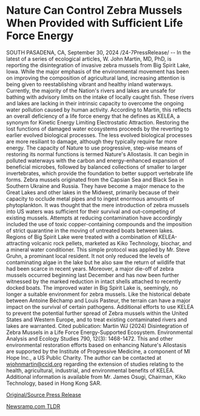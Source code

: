 # Nature Can Control Zebra Mussels When Provided with Sufficient Life Force Energy

SOUTH PASADENA, CA, September 30, 2024 /24-7PressRelease/ -- In the latest of a series of ecological articles, W. John Martin, MD, PhD, is reporting the disintegration of invasive zebra mussels from Big Spirit Lake, Iowa. While the major emphasis of the environmental movement has been on improving the composition of agricultural land, increasing attention is being given to reestablishing vibrant and healthy inland waterways. Currently, the majority of the Nation's rivers and lakes are unsafe for bathing with advisory limits on the intake of locally caught fish. These rivers and lakes are lacking in their intrinsic capacity to overcome the ongoing water pollution caused by human activity. According to Martin, this reflects an overall deficiency of a life force energy that he defines as KELEA, a synonym for Kinetic Energy Limiting Electrostatic Attraction. Restoring the lost functions of damaged water ecosystems proceeds by the reverting to earlier evolved biological processes. The less evolved biological processes are more resiliant to damage, although they typically require far more energy. The capacity of Nature to use progressive, step-wise means of restoring its normal functions is termed Nature's Allostasis. It can begin in polluted waterways with the carbon and energy-enhanced expansion of beneficial microbes, followed by balanced collections of smaller to larger invertebrates, which provide the foundation to better support vertebrate life forms. Zebra mussels originated from the Capsian Sea and Black Sea in Southern Ukraine and Russia. They have become a major menace to the Great Lakes and other lakes in the Midwest, primarily because of their capacity to occlude metal pipes and to ingest enormous amounts of phytoplankton. It was thought that the mere introduction of zebra mussels into US waters was sufficient for their survival and out-competing of existing mussels. Attempts at reducing contamination have accordingly included the use of toxic copper-containing compounds and the imposition of strict quarantine in the moving of untreated boats between lakes. Regions of Big Spirit Lake were treated with a combination of KELEA-attracting volcanic rock pellets, marketed as Kiko Technology, biochar, and a mineral water conditioner. This simple protocol was applied by Mr. Steve Gruhn, a prominant local resident. It not only reduced the levels of contaminating algae in the lake but he also saw the return of wildlife that had been scarce in recent years. Moreover, a major die-off of zebra mussels occurred beginning last December and has now been further witnessed by the marked reduction in intact shells attached to recently docked boats. The improved water in Big Spirit Lake is, seemingly, no longer a suitable environment for zebra mussels. Like the historical debate between Antoine Béchamp and Louis Pasteur, the terrain can have a major impact on the survival of certain pathogens. Additional efforts to use KELEA to prevent the potential further spread of Zebra mussels within the United States and Western Europe, and to treat existing contaminated rivers and lakes are warranted.  Cited publication: Martin WJ (2024) Disintegration of Zebra Mussels in a Life Force Energy-Supported Ecosystem. Environmental Analysis and Ecology Studies 790, 12(3): 1468-1472.  This and other environmental restoration efforts based on enhancing Nature's Allostasis are supported by the Institute of Progressive Medicine, a component of MI Hope Inc., a US Public Charity. The author can be contacted at wjohnmartin@ccid.org regarding the extension of studies relating to the health, agricultural, industrial, and environmental benefits of KELEA. Additional information is available from Mr. James Osugi, Chairman, Kiko Technology, based in Hong Kong SAR. 

[Original/Source Press Release](https://www.24-7pressrelease.com/press-release/514800/nature-can-control-zebra-mussels-when-provided-with-sufficient-life-force-energy) 

[Newsramp.com TLDR](https://newsramp.com/None) 